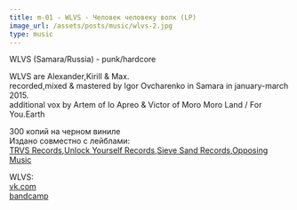 ```yaml
---
title: m-01 - WLVS - Человек человеку волк (LP)
image_url: /assets/posts/music/wlvs-2.jpg
type: music
---
```

<p>WLVS (Samara/Russia) - punk/hardcore </p>
<p>WLVS are Alexander,Kirill & Max. <br>
recorded,mixed & mastered by Igor Ovcharenko in Samara in january-march 2015. <br>
additional vox by Artem of Io Apreo & Victor of Moro Moro Land / For You.Earth</p>

300 копий на черном виниле<br>
Издано совместно с лейблами:<br>
<a href="http://trvsrecords.ru/">TRVS Records</a>,<a href="https://vk.com/unlockyourself">Unlock Yourself Records</a>,<a href="https://sieveandsandrecords.bandcamp.com/">Sieve Sand Records</a>,<a href="https://opposingmusic.bandcamp.com/">Opposing Music</a>
<p>WLVS:<br>
<a href="https://vk.com/wlvsband">vk.com</a> <br>
<a href="https://wlvs.bandcamp.com/">bandcamp</a></p>



